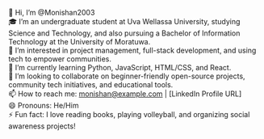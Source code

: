 👋 Hi, I’m @Monishan2003  
🎓 I’m an undergraduate student at Uva Wellassa University, studying Science and Technology, and also pursuing a Bachelor of Information Technology at the University of Moratuwa.  
👀 I’m interested in project management, full-stack development, and using tech to empower communities.  
🌱 I’m currently learning Python, JavaScript, HTML/CSS, and React.  
💞️ I’m looking to collaborate on beginner-friendly open-source projects, community tech initiatives, and educational tools.  
📫 How to reach me: monishan@example.com | [LinkedIn Profile URL]  
😄 Pronouns: He/Him  
⚡ Fun fact: I love reading books, playing volleyball, and organizing social awareness projects!


<!---
Monishan2003/Monishan2003 is a ✨ special ✨ repository because its `README.md` (this file) appears on your GitHub profile.
You can click the Preview link to take a look at your changes.
--->
